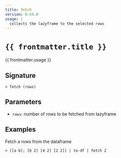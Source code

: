 ```yaml
---
title: fetch
version: 0.64.0
usage: |
  collects the lazyframe to the selected rows
---
```


<script>
  import { usePageFrontmatter } from '@vuepress/client';
  export default { computed: { frontmatter() { return usePageFrontmatter().value; } } }
</script>

# <code>{{ frontmatter.title }}</code>

<div style='white-space: pre-wrap;'>{{ frontmatter.usage }}</div>

## Signature

```> fetch (rows)```

## Parameters

 -  `rows`: number of rows to be fetched from lazyframe

## Examples

Fetch a rows from the dataframe
```shell
> [[a b]; [6 2] [4 2] [2 2]] | to-df | fetch 2
```
